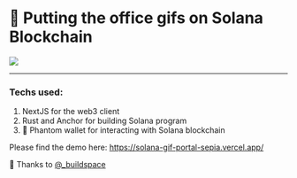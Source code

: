 # 🚀 Putting the office gifs on Solana Blockchain 

![](assets/Solana_web_app.gif)


---

### Techs used:
1. NextJS for the web3 client
2. Rust and Anchor for building Solana program
3. 👻 Phantom wallet for interacting with Solana blockchain

Please find the demo here: https://solana-gif-portal-sepia.vercel.app/



🦄 Thanks to [@_buildspace](https://twitter.com/_buildspace) 